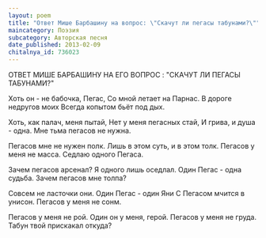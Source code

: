 ```yaml
---
layout: poem
title: "Ответ Мише Барбашину на вопрос: \"Скачут ли пегасы табунами?\""
maincategory: Поэзия
subcategory: Авторская песня
date_published: 2013-02-09
chitalnya_id: 736023
---
```




ОТВЕТ МИШЕ БАРБАШИНУ
НА ЕГО ВОПРОС : "СКАЧУТ ЛИ
ПЕГАСЫ ТАБУНАМИ?"

Хоть он - не бабочка, Пегас,
Со мной летает на Парнас.
В дороге недругов моих
Всегда копытом бьёт под дых.

Хоть, как палач, меня пытай,
Нет у меня пегасных стай,
И грива, и душа - одна.
Мне тьма пегасов не нужна.

Пегасов мне не нужен полк.
Лишь в этом суть, и в этом толк.
Пегасов у меня не масса.
Седлаю одного Пегаса.

Зачем пегасов арсенал?
Я одного лишь оседлал.
Один Пегас - одна судьба.
Зачем пегасов мне толпа?

Совсем не ласточки они.
Один Пегас - один Яни
С Пегасом мчится в унисон.
Пегасов у меня не сонм.

Пегасов у меня не рой.
Один он у меня, герой.
Пегасов у меня не груда.
Табун твой прискакал откуда?







